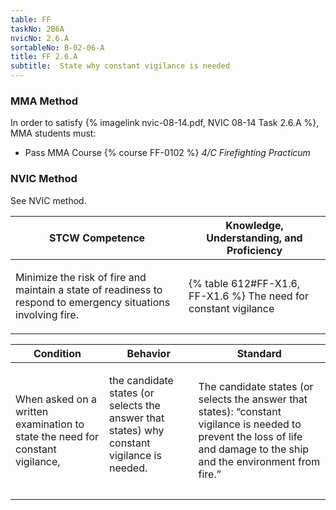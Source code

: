 ```yaml
---
table: FF
taskNo: 2B6A
nvicNo: 2.6.A 
sortableNo: B-02-06-A
title: FF 2.6.A 
subtitle:  State why constant vigilance is needed
---
```



### MMA Method

In order to satisfy  {% imagelink nvic-08-14.pdf, NVIC 08-14 Task 2.6.A %}, MMA students must:

* Pass MMA Course {% course FF-0102 %}  *4/C Firefighting Practicum*


### NVIC Method

<a onclick="togglevisibility('nvic_methods')" >See NVIC method.</a>

<div id='nvic_methods' class='hide'>

<table>
<thead>
<tr>
<th class='forty'> STCW Competence </th>
<th class='sixty'> Knowledge, Understanding, and Proficiency </th>
</tr>
</thead>




<tbody>
<tr><td markdown='1'>

Minimize the risk of fire and maintain a state of readiness to respond to emergency situations involving fire.

</td><td markdown='1'>

{% table 612#FF-X1.6, FF-X1.6 %} The need for constant vigilance

</td></tr>


</tbody>
</table>


<table>
<thead>
<tr><th class='twenty'>  Condition </th><th class='twenty'> Behavior </th><th  class='sixty'>Standard </th></tr>
</thead>
<tbody >



<tr><td markdown='1'>

When asked on a written examination to state the need for constant vigilance,

</td><td markdown='1'>

the candidate states (or selects the answer that states) why constant vigilance is needed.

<br>

<div class="tooltip" markdown='1'>



</div>


</td><td markdown='1'>

The candidate states (or selects the answer that states): “constant vigilance is needed to prevent the loss of life and damage to the ship and the environment from fire.”

</td></tr>
</tbody>
</table>
</div>
